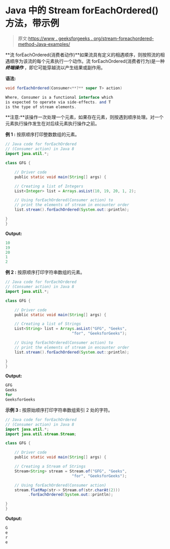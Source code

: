 # Java 中的 Stream forEachOrdered()方法，带示例

> 原文:[https://www . geeksforgeeks . org/stream-foreachordered-method-Java-examples/](https://www.geeksforgeeks.org/stream-foreachordered-method-java-examples/)

**流 forEachOrdered(消费者动作)**如果流具有定义的相遇顺序，则按照流的相遇顺序为该流的每个元素执行一个动作。流 forEachOrdered(消费者行为)是一种 ***终端操作*** ，即它可能穿越流以产生结果或副作用。

**语法:**

```java
void forEachOrdered(Consumer<**?** super T> action)

Where, Consumer is a functional interface which 
is expected to operate via side-effects. and T 
is the type of stream elements.

```

**注意:**该操作一次处理一个元素，如果存在元素，则按遇到顺序处理。对一个元素执行操作发生在对后续元素执行操作之前。

**例 1 :** 按原顺序打印整数数组的元素。

```java
// Java code for forEachOrdered
// (Consumer action) in Java 8
import java.util.*;

class GFG {

    // Driver code
    public static void main(String[] args) {

    // Creating a list of Integers
    List<Integer> list = Arrays.asList(10, 19, 20, 1, 2);

    // Using forEachOrdered(Consumer action) to 
    // print the elements of stream in encounter order
    list.stream().forEachOrdered(System.out::println);

}
}
```

**Output:**

```java
10
19
20
1
2

```

**例 2 :** 按原顺序打印字符串数组的元素。

```java
// Java code for forEachOrdered
// (Consumer action) in Java 8
import java.util.*;

class GFG {

    // Driver code
    public static void main(String[] args) {

    // Creating a list of Strings
    List<String> list = Arrays.asList("GFG", "Geeks", 
                             "for", "GeeksforGeeks");

    // Using forEachOrdered(Consumer action) to 
    // print the elements of stream in encounter order
    list.stream().forEachOrdered(System.out::println);

}
}
```

**Output:**

```java
GFG
Geeks
for
GeeksforGeeks

```

**示例 3 :** 按原始顺序打印字符串数组索引 2 处的字符。

```java
// Java code for forEachOrdered
// (Consumer action) in Java 8
import java.util.*;
import java.util.stream.Stream;

class GFG {

    // Driver code
    public static void main(String[] args) {

    // Creating a Stream of Strings
    Stream<String> stream = Stream.of("GFG", "Geeks", 
                             "for", "GeeksforGeeks");

    // Using forEachOrdered(Consumer action) 
    stream.flatMap(str-> Stream.of(str.charAt(2)))
          .forEachOrdered(System.out::println);

}
}
```

**Output:**

```java
G
e
r
e

```